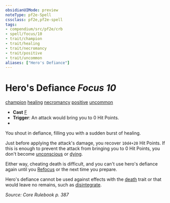 ```yaml
---
obsidianUIMode: preview
noteType: pf2e-Spell
cssclass: pf2e,pf2e-spell
tags:
- compendium/src/pf2e/crb
- spell/focus/10
- trait/champion
- trait/healing
- trait/necromancy
- trait/positive
- trait/uncommon
aliases: ["Hero's Defiance"]
---
```

# Hero's Defiance *Focus 10*   
[champion](rules/traits/champion.md "Champion Class Trait")  [healing](rules/traits/healing.md "Healing Effect Trait")  [necromancy](rules/traits/necromancy.md "Necromancy School Trait")  [positive](rules/traits/positive.md "Positive Energy & Element Trait")  [uncommon](rules/traits/uncommon.md "Uncommon Rarity Trait")  

- **Cast** [F](rules/core-rulebook/chapter-9-playing-the-game.md#Actions "Free Action") 
- **Trigger**: An attack would bring you to 0 Hit Points.
- 

You shout in defiance, filling you with a sudden burst of healing.

Just before applying the attack's damage, you recover `10d4+20` Hit Points. If this is enough to prevent the attack from bringing you to 0 Hit Points, you don't become [unconscious](rules/conditions.md#Unconscious) or [dying](rules/conditions.md#Dying).

Either way, cheating death is difficult, and you can't use hero's defiance again until you [Refocus](rules/actions/refocus.md) or the next time you prepare.

Hero's defiance cannot be used against effects with the [death](rules/traits/death.md "Death Effect Trait") trait or that would leave no remains, such as [disintegrate](compendium/spells/disintegrate.md).

*Source: Core Rulebook p. 387*